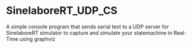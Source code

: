 SinelaboreRT_UDP_CS
===================

A simple console program that sends serial text to a UDP server for SinelaboreRT simulator to capture and simulate your statemachine in Real-Time using graphviz
